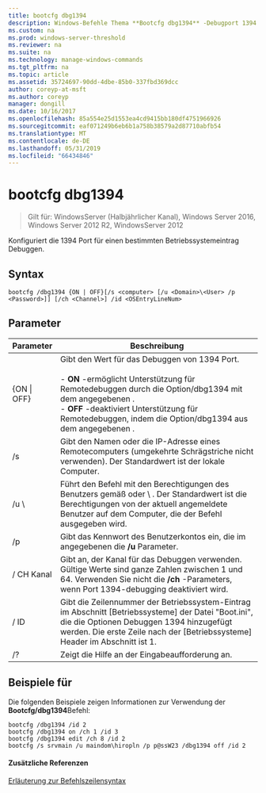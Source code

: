 ```yaml
---
title: bootcfg dbg1394
description: Windows-Befehle Thema **Bootcfg dbg1394** -Debugport 1394 konfiguriert, für einen bestimmten Betriebssystemeintrag
ms.custom: na
ms.prod: windows-server-threshold
ms.reviewer: na
ms.suite: na
ms.technology: manage-windows-commands
ms.tgt_pltfrm: na
ms.topic: article
ms.assetid: 35724697-90dd-4dbe-85b0-337fbd369dcc
author: coreyp-at-msft
ms.author: coreyp
manager: dongill
ms.date: 10/16/2017
ms.openlocfilehash: 85a554e25d1553ea4cd9415bb180df4751966926
ms.sourcegitcommit: eaf071249b6eb6b1a758b38579a2d87710abfb54
ms.translationtype: MT
ms.contentlocale: de-DE
ms.lasthandoff: 05/31/2019
ms.locfileid: "66434846"
---
```

# <a name="bootcfg-dbg1394"></a>bootcfg dbg1394

>Gilt für: WindowsServer (Halbjährlicher Kanal), Windows Server 2016, Windows Server 2012 R2, WindowsServer 2012

Konfiguriert die 1394 Port für einen bestimmten Betriebssystemeintrag Debuggen.

## <a name="syntax"></a>Syntax
```
bootcfg /dbg1394 {ON | OFF}[/s <computer> [/u <Domain>\<User> /p <Password>]] [/ch <Channel>] /id <OSEntryLineNum>
```
## <a name="parameters"></a>Parameter

|      Parameter       |                                                                                                                                           Beschreibung                                                                                                                                            |
|----------------------|--------------------------------------------------------------------------------------------------------------------------------------------------------------------------------------------------------------------------------------------------------------------------------------------------|
|   {ON &#124; OFF}    | Gibt den Wert für das Debuggen von 1394 Port.<br /><br />-   **ON** -ermöglicht Unterstützung für Remotedebuggen durch die Option/dbg1394 mit dem angegebenen <OSEntryLineNum>.<br />-   **OFF** -deaktiviert Unterstützung für Remotedebuggen, indem die Option/dbg1394 aus dem angegebenen <OSEntryLineNum>. |
|    /s <computer>     |                                                                                        Gibt den Namen oder die IP-Adresse eines Remotecomputers (umgekehrte Schrägstriche nicht verwenden). Der Standardwert ist der lokale Computer.                                                                                        |
| /u <Domain>\\<User>  |                                               Führt den Befehl mit den Berechtigungen des Benutzers gemäß <User> oder <Domain> \\ <User>. Der Standardwert ist die Berechtigungen von der aktuell angemeldete Benutzer auf dem Computer, die der Befehl ausgegeben wird.                                               |
|    /p <Password>     |                                                                                                      Gibt das Kennwort des Benutzerkontos ein, die im angegebenen die **/u** Parameter.                                                                                                       |
|     / CH Kanal      |                                                           Gibt an, der Kanal für das Debuggen verwenden. Gültige Werte sind ganze Zahlen zwischen 1 und 64. Verwenden Sie nicht die **/ch** <Channel> -Parameters, wenn Port 1394-debugging deaktiviert wird.                                                           |
| / ID <OSEntryLineNum> |                                  Gibt die Zeilennummer der Betriebssystem-Eintrag im Abschnitt [Betriebssysteme] der Datei "Boot.ini", die die Optionen Debuggen 1394 hinzugefügt werden. Die erste Zeile nach der [Betriebssysteme] Header im Abschnitt ist 1.                                  |
|          /?          |                                                                                                                               Zeigt die Hilfe an der Eingabeaufforderung an.                                                                                                                               |

## <a name="BKMK_examples"></a>Beispiele für
Die folgenden Beispiele zeigen Informationen zur Verwendung der **Bootcfg/dbg1394**Befehl:
```
bootcfg /dbg1394 /id 2 
bootcfg /dbg1394 on /ch 1 /id 3 
bootcfg /dbg1394 edit /ch 8 /id 2 
bootcfg /s srvmain /u maindom\hiropln /p p@ssW23 /dbg1394 off /id 2
```
#### <a name="additional-references"></a>Zusätzliche Referenzen
[Erläuterung zur Befehlszeilensyntax](command-line-syntax-key.md)
